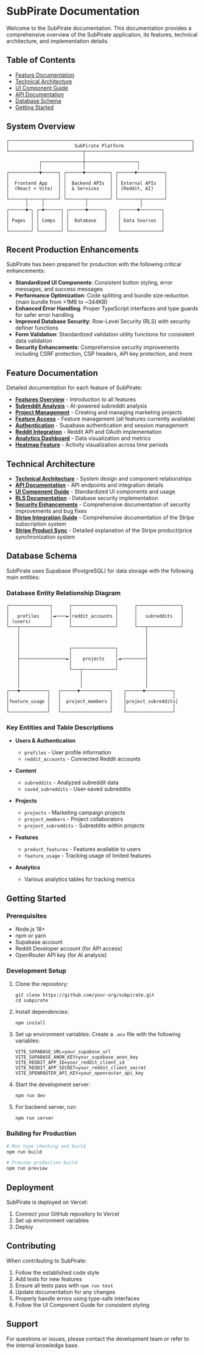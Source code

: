 # SubPirate Documentation

Welcome to the SubPirate documentation. This documentation provides a comprehensive overview of the SubPirate application, its features, technical architecture, and implementation details.

## Table of Contents

- [Feature Documentation](#feature-documentation)
- [Technical Architecture](#technical-architecture)
- [UI Component Guide](#ui-component-guide)
- [API Documentation](#api-documentation)
- [Database Schema](#database-schema)
- [Getting Started](#getting-started)

## System Overview

```
┌───────────────────────────────────────────────────────────────────┐
│                        SubPirate Platform                         │
└───────────────────────────┬───────────────────────────────────────┘
                            │
            ┌───────────────┼───────────────────┐
            │               │                   │
┌───────────▼──────┐ ┌──────▼─────────┐ ┌──────▼──────────┐
│                  │ │                │ │                 │
│  Frontend App    │ │  Backend APIs  │ │ External APIs   │
│  (React + Vite)  │ │  & Services    │ │ (Reddit, AI)    │
│                  │ │                │ │                 │
└──────┬─────┬─────┘ └───────┬────────┘ └────────┬────────┘
       │     │               │                   │
┌──────▼─┐ ┌─▼──────┐ ┌──────▼──────┐    ┌──────▼────────┐
│        │ │        │ │             │    │               │
│ Pages  │ │ Comps  │ │  Database   │    │ Data Sources  │
│        │ │        │ │             │    │               │
└────────┘ └────────┘ └─────────────┘    └───────────────┘
```

## Recent Production Enhancements

SubPirate has been prepared for production with the following critical enhancements:

- **Standardized UI Components**: Consistent button styling, error messages, and success messages
- **Performance Optimization**: Code splitting and bundle size reduction (main bundle from >1MB to ~344KB)
- **Enhanced Error Handling**: Proper TypeScript interfaces and type guards for safer error handling
- **Improved Database Security**: Row-Level Security (RLS) with security definer functions
- **Form Validation**: Standardized validation utility functions for consistent data validation
- **Security Enhancements**: Comprehensive security improvements including CSRF protection, CSP headers, API key protection, and more

## Feature Documentation

Detailed documentation for each feature of SubPirate:

- [**Features Overview**](./features/README.md) - Introduction to all features
- [**Subreddit Analysis**](./features/subreddit-analysis.md) - AI-powered subreddit analysis
- [**Project Management**](./features/project-management.md) - Creating and managing marketing projects
- [**Feature Access**](./features/feature-access.md) - Feature management (all features currently available)
- [**Authentication**](./features/authentication.md) - Supabase authentication and session management
- [**Reddit Integration**](./features/reddit-integration.md) - Reddit API and OAuth implementation
- [**Analytics Dashboard**](./features/analytics-dashboard.md) - Data visualization and metrics
- [**Heatmap Feature**](./features/heatmap.md) - Activity visualization across time periods

## Technical Architecture

- [**Technical Architecture**](./technical-architecture.md) - System design and component relationships
- [**API Documentation**](./api-documentation.md) - API endpoints and integration details
- [**UI Component Guide**](./ui-component-guide.md) - Standardized UI components and usage
- [**RLS Documentation**](../RLS_DOCUMENTATION.md) - Database security implementation
- [**Security Enhancements**](./security-enhancements.md) - Comprehensive documentation of security improvements and bug fixes
- [**Stripe Integration Guide**](./STRIPE-INTEGRATION-GUIDE.md) - Comprehensive documentation of the Stripe subscription system
- [**Stripe Product Sync**](./STRIPE-PRODUCT-SYNC.md) - Detailed explanation of the Stripe product/price synchronization system

## Database Schema

SubPirate uses Supabase (PostgreSQL) for data storage with the following main entities:

### Database Entity Relationship Diagram

```
┌───────────────┐      ┌────────────────┐      ┌────────────────┐
│               │      │                │      │                │
│   profiles    │◄────►│reddit_accounts │      │   subreddits   │
│ (users)       │      │                │      │                │
└───┬───────────┘      └────────────────┘      └───┬────────────┘
    │                                              │
    │                                              │
    │                                              │
    │                  ┌────────────────┐          │
    │                  │                │          │
    ├─────────────────►│    projects    │◄─────────┤
    │                  │                │          │
    │                  └───┬────────────┘          │
    │                      │                       │
    │                      │                       │
    │                      │                       │
┌───▼──────────┐   ┌──────▼───────────┐    ┌──────▼──────────┐
│              │   │                  │    │                 │
│feature_usage │   │  project_members │    │project_subreddits│
│              │   │                  │    │                 │
└──────────────┘   └──────────────────┘    └─────────────────┘
```

### Key Entities and Table Descriptions

- **Users & Authentication**
  - `profiles` - User profile information
  - `reddit_accounts` - Connected Reddit accounts

- **Content**
  - `subreddits` - Analyzed subreddit data
  - `saved_subreddits` - User-saved subreddits

- **Projects**
  - `projects` - Marketing campaign projects
  - `project_members` - Project collaborators
  - `project_subreddits` - Subreddits within projects

- **Features**
  - `product_features` - Features available to users
  - `feature_usage` - Tracking usage of limited features

- **Analytics**
  - Various analytics tables for tracking metrics

## Getting Started

### Prerequisites

- Node.js 18+
- npm or yarn
- Supabase account
- Reddit Developer account (for API access)
- OpenRouter API key (for AI analysis)

### Development Setup

1. Clone the repository:
   ```
   git clone https://github.com/your-org/subpirate.git
   cd subpirate
   ```

2. Install dependencies:
   ```
   npm install
   ```

3. Set up environment variables:
   Create a `.env` file with the following variables:
   ```
   VITE_SUPABASE_URL=your_supabase_url
   VITE_SUPABASE_ANON_KEY=your_supabase_anon_key
   VITE_REDDIT_APP_ID=your_reddit_client_id
   VITE_REDDIT_APP_SECRET=your_reddit_client_secret
   VITE_OPENROUTER_API_KEY=your_openrouter_api_key
   ```

4. Start the development server:
   ```
   npm run dev
   ```

5. For backend server, run:
   ```
   npm run server
   ```

### Building for Production

```bash
# Run type checking and build
npm run build

# Preview production build
npm run preview
```

## Deployment

SubPirate is deployed on Vercel:

1. Connect your GitHub repository to Vercel
2. Set up environment variables
3. Deploy

## Contributing

When contributing to SubPirate:

1. Follow the established code style
2. Add tests for new features
3. Ensure all tests pass with `npm run test`
4. Update documentation for any changes
5. Properly handle errors using type-safe interfaces
6. Follow the UI Component Guide for consistent styling

## Support

For questions or issues, please contact the development team or refer to the internal knowledge base.